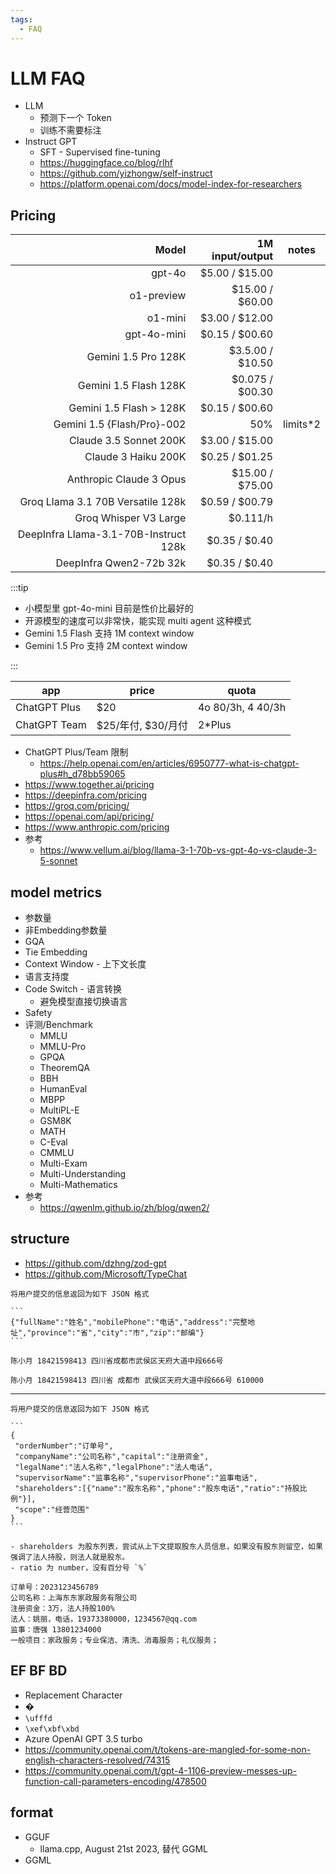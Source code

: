 ```yaml
---
tags:
  - FAQ
---
```


# LLM FAQ

- LLM
  - 预测下一个 Token
  - 训练不需要标注
- Instruct GPT
  - SFT - Supervised fine-tuning
  - https://huggingface.co/blog/rlhf
  - https://github.com/yizhongw/self-instruct
  - https://platform.openai.com/docs/model-index-for-researchers

## Pricing

|                                 Model |  1M input/output | notes     |
| ------------------------------------: | ---------------: | --------- |
|                                gpt-4o |   $5.00 / $15.00 |
|                            o1-preview |  $15.00 / $60.00 |
|                               o1-mini |   $3.00 / $12.00 |
|                           gpt-4o-mini |   $0.15 / $00.60 |
|                   Gemini 1.5 Pro 128K | $3.5.00 / $10.50 |
|                 Gemini 1.5 Flash 128K |  $0.075 / $00.30 |
|               Gemini 1.5 Flash > 128K |   $0.15 / $00.60 |
|            Gemini 1.5 {Flash/Pro}-002 |              50% | limits\*2 |
|                Claude 3.5 Sonnet 200K |   $3.00 / $15.00 |
|                   Claude 3 Haiku 200K |   $0.25 / $01.25 |
|               Anthropic Claude 3 Opus |  $15.00 / $75.00 |
|     Groq Llama 3.1 70B Versatile 128k |   $0.59 / $00.79 |
|                 Groq Whisper V3 Large |         $0.111/h |
| DeepInfra Llama-3.1-70B-Instruct 128k |    $0.35 / $0.40 |
|               DeepInfra Qwen2-72b 32k |    $0.35 / $0.40 |

:::tip

- 小模型里 gpt-4o-mini 目前是性价比最好的
- 开源模型的速度可以非常快，能实现 multi agent 这种模式
- Gemini 1.5 Flash 支持 1M context window
- Gemini 1.5 Pro 支持 2M context window

:::

| app          | price              | quota             |
| ------------ | ------------------ | ----------------- |
| ChatGPT Plus | $20                | 4o 80/3h, 4 40/3h |
| ChatGPT Team | $25/年付, $30/月付 | 2\*Plus           |

- ChatGPT Plus/Team 限制
  - https://help.openai.com/en/articles/6950777-what-is-chatgpt-plus#h_d78bb59065
- https://www.together.ai/pricing
- https://deepinfra.com/pricing
- https://groq.com/pricing/
- https://openai.com/api/pricing/
- https://www.anthropic.com/pricing
- 参考
  - https://www.vellum.ai/blog/llama-3-1-70b-vs-gpt-4o-vs-claude-3-5-sonnet

## model metrics

- 参数量
- 非Embedding参数量
- GQA
- Tie Embedding
- Context Window - 上下文长度
- 语言支持度
- Code Switch - 语言转换
  - 避免模型直接切换语言
- Safety
- 评测/Benchmark
  - MMLU
  - MMLU-Pro
  - GPQA
  - TheoremQA
  - BBH
  - HumanEval
  - MBPP
  - MultiPL-E
  - GSM8K
  - MATH
  - C-Eval
  - CMMLU
  - Multi-Exam
  - Multi-Understanding
  - Multi-Mathematics
- 参考
  - https://qwenlm.github.io/zh/blog/qwen2/

## structure

- https://github.com/dzhng/zod-gpt
- https://github.com/Microsoft/TypeChat

````
将用户提交的信息返回为如下 JSON 格式

```
{"fullName":"姓名","mobilePhone":"电话","address":"完整地址","province":"省","city":"市","zip":"邮编"}
```
````

```
陈小月 18421598413 四川省成都市武侯区天府大道中段666号
```

```
陈小月 18421598413 四川省 成都市 武侯区天府大道中段666号 610000
```

---

````
将用户提交的信息返回为如下 JSON 格式

```
{
 "orderNumber":"订单号",
 "companyName":"公司名称","capital":"注册资金",
 "legalName":"法人名称","legalPhone":"法人电话",
 "supervisorName":"监事名称","supervisorPhone":"监事电话",
 "shareholders":[{"name":"股东名称","phone":"股东电话","ratio":"持股比例"}],
 "scope":"经营范围"
}
```

- shareholders 为股东列表，尝试从上下文提取股东人员信息，如果没有股东则留空，如果强调了法人持股，则法人就是股东。
- ratio 为 number，没有百分号 `%`
````

```
订单号：2023123456789
公司名称：上海东东家政服务有限公司
注册资金：3万，法人持股100%
法人：姚丽，电话，19373380000，1234567@qq.com
监事：唐强 13801234000
一般项目：家政服务；专业保洁、清洗、消毒服务；礼仪服务；
```

## EF BF BD

- Replacement Character
- �
- `\ufffd`
- `\xef\xbf\xbd`
- Azure OpenAI GPT 3.5 turbo
- https://community.openai.com/t/tokens-are-mangled-for-some-non-english-characters-resolved/74315
- https://community.openai.com/t/gpt-4-1106-preview-messes-up-function-call-parameters-encoding/478500

## format

- GGUF
  - llama.cpp, August 21st 2023, 替代 GGML
- GGML
